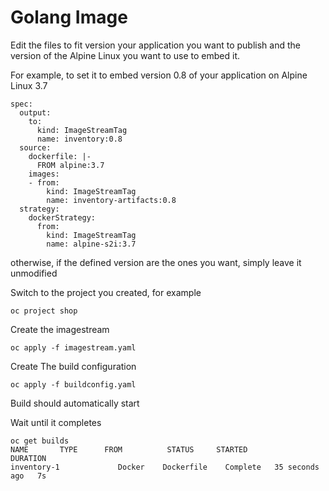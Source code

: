 # Golang Image
Edit the files to fit version your application you want to publish and the version of the Alpine Linux you want to use to embed it.

For example, to set it to embed version 0.8 of your application on Alpine Linux 3.7
```
spec:
  output:
    to:
      kind: ImageStreamTag
      name: inventory:0.8
  source:
    dockerfile: |-
      FROM alpine:3.7
    images:
    - from: 
        kind: ImageStreamTag
        name: inventory-artifacts:0.8
  strategy:
    dockerStrategy:
      from: 
        kind: ImageStreamTag
        name: alpine-s2i:3.7
```
otherwise, if the defined version are the ones you want, simply leave it unmodified

Switch to the project you created, for example
```
oc project shop
```
Create the imagestream
```
oc apply -f imagestream.yaml  
```
Create The build configuration
```
oc apply -f buildconfig.yaml 
```
Build should automatically start

Wait until it completes
```
oc get builds
NAME       TYPE      FROM          STATUS     STARTED              DURATION
inventory-1             Docker    Dockerfile    Complete   35 seconds ago   7s
```
